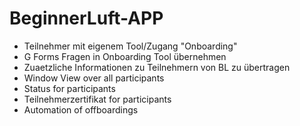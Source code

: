 # BeginnerLuft-APP

- Teilnehmer mit eigenem Tool/Zugang "Onboarding"
- G Forms Fragen in Onboarding Tool übernehmen
- Zuaetzliche Informationen zu Teilnehmern von BL zu übertragen
- Window View over all participants
- Status for participants
- Teilnehmerzertifikat for participants
- Automation of offboardings